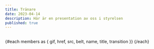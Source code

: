 ```yaml
---
title: Tränare
date: 2023-04-14
description: Här är en presentation av oss i styrelsen
published: true
---
```

<script lang="ts">
import { Profile}  from '$components'

const type = "close"

let members = [
    {
    href: "/",
    src: \`/images/profile/${type}/tony.png\`,
    gif: "/images/judo.gif",
    name: "Tony Jansson",
    title: "Tränare",
    belt: "1 Dan (Svart)",
  },
  {
    href: "/",
    src: \`/images/profile/${style}/per.png\`,
    gif: "random",
    alt: "Per Larsson",
    name: "Per Larsson",
    title: "Tränare",
    belt: "1 Kyu (Brun)",
  }, 
  {
    href: "/",
    src: \`/images/profile/${type}/madde.png\`,
    gif: "random",
    name: "Madeleine Fristedt Nilsson",
    title: "Tränare",
    belt: "1 Kyu (Brun)",
  },
{
    href: "/",
    src: \`/images/profile/${type}/hilko.png\`,
    gif: "random",
    name: "Hilko Spoelstra",
    title: "Tränare",
    belt: "1 Kyu (Brun)",
  },
  {
    href: "/",
    src: \`/images/profile/${type}/paul.png\`,
    gif: "random",
    name: "Paul Andersson",
    title: "Tränare",
    belt: "1 Kyu (Brun)",
  },
  {
    href: "/",
    src: \`/images/profile/2025/profil-sania.png\`,
    gif: "/images/unicorn-drinking-boba.gif",
    alt: "Sania Bäckström",
    name: "Sania Bäckström",
    title: "Tränare",
    belt: "2 Kyu (Blå)",
  },

  {
    href: "/",
    src: \`/images/profile/${style}/erik.png\`,
    gif: "/images/unicorn-drinking-boba.gif",
    alt: "Erik Bäckström",
    name: "Erik Bäckström",
    title: "Tränare",
    belt: "6 Kyu (Vit)",
  },
  {
    href: "/",
    src: \`/images/profile/2025/profil-benjamin.png\`,
    gif: "random",
    name: "Benjamin Fristedt",
    title: "Hjälptränare",
    belt: "2 Kyu (Blå)",
  },
    {
    href: "/",
    src: \`/images/profile/2025/profil-alexander.png\`,
    gif: "random",
    name: "Alexander Bäckström",
    title: "Hjälptränare",
    belt: "2 Kyu (Blå)",
  },
  {
    href: "/",
    src: \`/images/profile/2025/profil-magdalena.png\`,
    gif: "random",
    name: "Magdalena Alm",
    title: "Hjälptränare",
    belt: "2 Kyu (Blå)",
  },
  {href: "/",
    src: \`/images/profile/2025/profil-alma.png\`,
    gif: "random",
    alt: "Alma Sjöstrand ",
    name: "Alma Sjöstrand ",
    title: "Hjälptränare",
    belt: "3 Kyu (Grön)",
  },
  {href: "/",
    src: \`/images/profile/2025/profil-emilio.png\`,
    gif: "random",
    alt: "Emilio Lindsjö ",
    name: "Emilio Lindsjö ",
    title: "Hjälptränare",
    belt: "3 Kyu (Grön)",
  }
];
</script>

<br/>
<div class="not-prose flex flex-wrap justify-center sm:justify-between ">
  {#each members as { gif, href, src, belt, name, title, transition }}
        <Profile name={name} title={title} image={src} gif={gif}  belt={belt}/>
  {/each}

</div>
